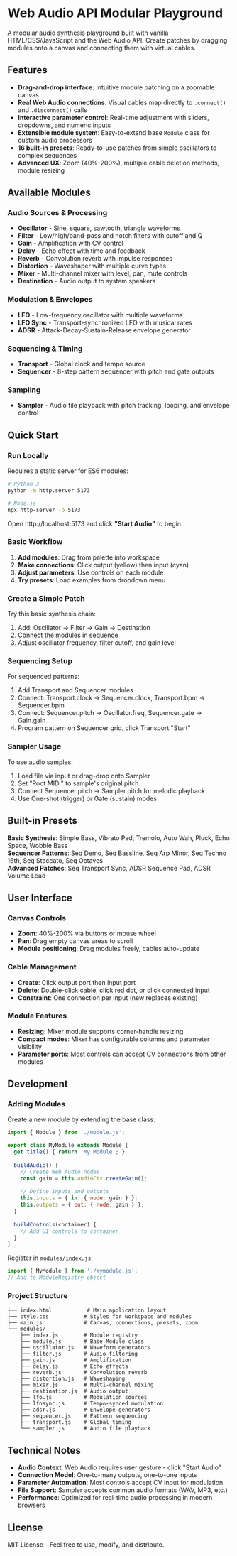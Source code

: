 # Web Audio API Modular Playground

A modular audio synthesis playground built with vanilla HTML/CSS/JavaScript and the Web Audio API. Create patches by dragging modules onto a canvas and connecting them with virtual cables.

## Features

- **Drag-and-drop interface**: Intuitive module patching on a zoomable canvas
- **Real Web Audio connections**: Visual cables map directly to `.connect()` and `.disconnect()` calls
- **Interactive parameter control**: Real-time adjustment with sliders, dropdowns, and numeric inputs  
- **Extensible module system**: Easy-to-extend base `Module` class for custom audio processors
- **16 built-in presets**: Ready-to-use patches from simple oscillators to complex sequences
- **Advanced UX**: Zoom (40%-200%), multiple cable deletion methods, module resizing

## Available Modules

### Audio Sources & Processing
- **Oscillator** - Sine, square, sawtooth, triangle waveforms
- **Filter** - Low/high/band-pass and notch filters with cutoff and Q
- **Gain** - Amplification with CV control
- **Delay** - Echo effect with time and feedback
- **Reverb** - Convolution reverb with impulse responses
- **Distortion** - Waveshaper with multiple curve types
- **Mixer** - Multi-channel mixer with level, pan, mute controls
- **Destination** - Audio output to system speakers

### Modulation & Envelopes  
- **LFO** - Low-frequency oscillator with multiple waveforms
- **LFO Sync** - Transport-synchronized LFO with musical rates
- **ADSR** - Attack-Decay-Sustain-Release envelope generator

### Sequencing & Timing
- **Transport** - Global clock and tempo source 
- **Sequencer** - 8-step pattern sequencer with pitch and gate outputs

### Sampling
- **Sampler** - Audio file playback with pitch tracking, looping, and envelope control

## Quick Start

### Run Locally
Requires a static server for ES6 modules:

```bash
# Python 3
python -m http.server 5173

# Node.js  
npx http-server -p 5173
```

Open http://localhost:5173 and click **"Start Audio"** to begin.

### Basic Workflow
1. **Add modules**: Drag from palette into workspace
2. **Make connections**: Click output (yellow) then input (cyan)
3. **Adjust parameters**: Use controls on each module
4. **Try presets**: Load examples from dropdown menu

### Create a Simple Patch
Try this basic synthesis chain:
1. Add: Oscillator → Filter → Gain → Destination  
2. Connect the modules in sequence
3. Adjust oscillator frequency, filter cutoff, and gain level

### Sequencing Setup
For sequenced patterns:
1. Add Transport and Sequencer modules
2. Connect: Transport.clock → Sequencer.clock, Transport.bpm → Sequencer.bpm
3. Connect: Sequencer.pitch → Oscillator.freq, Sequencer.gate → Gain.gain
4. Program pattern on Sequencer grid, click Transport "Start"

### Sampler Usage
To use audio samples:
1. Load file via input or drag-drop onto Sampler
2. Set "Root MIDI" to sample's original pitch
3. Connect Sequencer.pitch → Sampler.pitch for melodic playback
4. Use One-shot (trigger) or Gate (sustain) modes

## Built-in Presets

**Basic Synthesis**: Simple Bass, Vibrato Pad, Tremolo, Auto Wah, Pluck, Echo Space, Wobble Bass  
**Sequencer Patterns**: Seq Demo, Seq Bassline, Seq Arp Minor, Seq Techno 16th, Seq Staccato, Seq Octaves  
**Advanced Patches**: Seq Transport Sync, ADSR Sequence Pad, ADSR Volume Lead

## User Interface

### Canvas Controls
- **Zoom**: 40%-200% via buttons or mouse wheel
- **Pan**: Drag empty canvas areas to scroll
- **Module positioning**: Drag modules freely, cables auto-update

### Cable Management  
- **Create**: Click output port then input port
- **Delete**: Double-click cable, click red dot, or click connected input
- **Constraint**: One connection per input (new replaces existing)

### Module Features
- **Resizing**: Mixer module supports corner-handle resizing
- **Compact modes**: Mixer has configurable columns and parameter visibility
- **Parameter ports**: Most controls can accept CV connections from other modules

## Development

### Adding Modules
Create a new module by extending the base class:

```js
import { Module } from './module.js';

export class MyModule extends Module {
  get title() { return 'My Module'; }
  
  buildAudio() {
    // Create Web Audio nodes
    const gain = this.audioCtx.createGain();
    
    // Define inputs and outputs  
    this.inputs = { in: { node: gain } };
    this.outputs = { out: { node: gain } };
  }
  
  buildControls(container) {
    // Add UI controls to container
  }
}
```

Register in `modules/index.js`:
```js
import { MyModule } from './mymodule.js';
// Add to ModuleRegistry object
```

### Project Structure
```
├── index.html           # Main application layout
├── style.css           # Styles for workspace and modules  
├── main.js             # Canvas, connections, presets, zoom
└── modules/
    ├── index.js        # Module registry
    ├── module.js       # Base Module class
    ├── oscillator.js   # Waveform generators
    ├── filter.js       # Audio filtering  
    ├── gain.js         # Amplification
    ├── delay.js        # Echo effects
    ├── reverb.js       # Convolution reverb
    ├── distortion.js   # Waveshaping
    ├── mixer.js        # Multi-channel mixing
    ├── destination.js  # Audio output
    ├── lfo.js          # Modulation sources
    ├── lfosync.js      # Tempo-synced modulation
    ├── adsr.js         # Envelope generators
    ├── sequencer.js    # Pattern sequencing
    ├── transport.js    # Global timing
    └── sampler.js      # Audio file playback
```

## Technical Notes

- **Audio Context**: Web Audio requires user gesture - click "Start Audio"
- **Connection Model**: One-to-many outputs, one-to-one inputs
- **Parameter Automation**: Most controls accept CV input for modulation
- **File Support**: Sampler accepts common audio formats (WAV, MP3, etc.)
- **Performance**: Optimized for real-time audio processing in modern browsers

## License

MIT License - Feel free to use, modify, and distribute.
